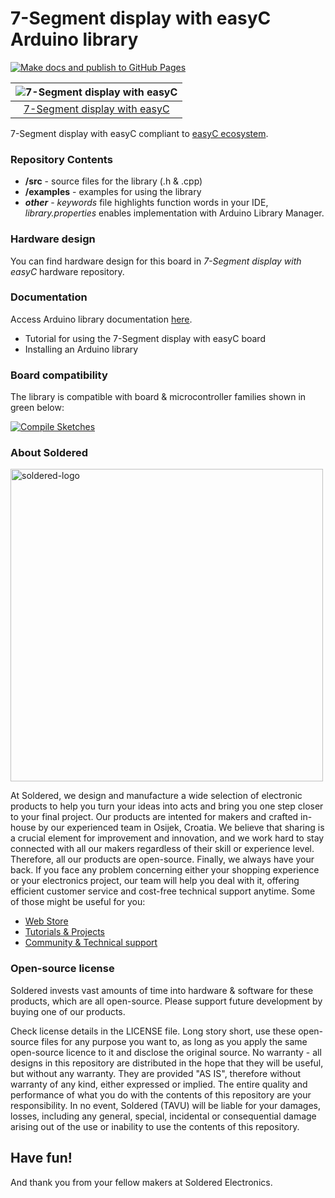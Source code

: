 # 7-Segment display with easyC Arduino library

[![Make docs and publish to GitHub Pages](https://github.com/SolderedElectronics/Soldered-7-Segment-Display-easyC-Arduino-Library/actions/workflows/make_docs.yml/badge.svg?branch=dev)](https://github.com/SolderedElectronics/Soldered-7-Segment-Display-easyC-Arduino-Library/actions/workflows/make_docs.yml)

| ![7-Segment display with easyC](https://upload.wikimedia.org/wikipedia/commons/8/8f/Example_image.svg) |
| :---------------------------------------------------------------------------------------------: |
| [7-Segment display with easyC](https://www.solde.red/333190)                                           |

7-Segment display with easyC compliant to [easyC ecosystem](https://www.soldered.com/en/easyC). 

### Repository Contents
- **/src** - source files for the library (.h & .cpp)
- **/examples** - examples for using the library
- ***other*** - *keywords* file highlights function words in your IDE, *library.properties* enables implementation with Arduino Library Manager.

### Hardware design
You can find hardware design for this board in *7-Segment display with easyC* hardware repository.

### Documentation

Access Arduino library documentation [here](https://SolderedElectronics.github.io/Soldered-7-Segment-Display-easyC-Arduino-Library/).

- Tutorial for using the 7-Segment display with easyC board
- Installing an Arduino library

### Board compatibility

The library is compatible with board & microcontroller families shown in green below: 

[![Compile Sketches](http://github-actions.40ants.com/SolderedElectronics/Soldered-7-Segment-Display-easyC-Arduino-Library/matrix.svg?branch=dev&only=Compile%20Sketches)](https://github.com/SolderedElectronics/Soldered-7-Segment-Display-easyC-Arduino-Library/actions/workflows/compile_test.yml)


### About Soldered
<img src="https://raw.githubusercontent.com/e-radionicacom/Soldered-7-Segment-Display-easyC-Arduino-Library/dev/extras/Soldered-logo-color.png" alt="soldered-logo" width="500"/>

At Soldered, we design and manufacture a wide selection of electronic products to help you turn your ideas into acts and bring you one step closer to your final project. Our products are intented for makers and crafted in-house by our experienced team in Osijek, Croatia. We believe that sharing is a crucial element for improvement and innovation, and we work hard to stay connected with all our makers regardless of their skill or experience level. Therefore, all our products are open-source. Finally, we always have your back. If you face any problem concerning either your shopping experience or your electronics project, our team will help you deal with it, offering efficient customer service and cost-free technical support anytime. Some of those might be useful for you:

- [Web Store](https://www.soldered.com/shop)
- [Tutorials & Projects](https://soldered.com/learn)
- [Community & Technical support](https://soldered.com/community)


### Open-source license
Soldered invests vast amounts of time into hardware & software for these products, which are all open-source. Please support future development by buying one of our products. 

Check license details in the LICENSE file. Long story short, use these open-source files for any purpose you want to, as long as you apply the same open-source licence to it and disclose the original source. No warranty - all designs in this repository are distributed in the hope that they will be useful, but without any warranty. They are provided "AS IS", therefore without warranty of any kind, either expressed or implied. The entire quality and performance of what you do with the contents of this repository are your responsibility. In no event, Soldered (TAVU) will be liable for your damages, losses, including any general, special, incidental or consequential damage arising out of the use or inability to use the contents of this repository. 

## Have fun! 
And thank you from your fellow makers at Soldered Electronics.